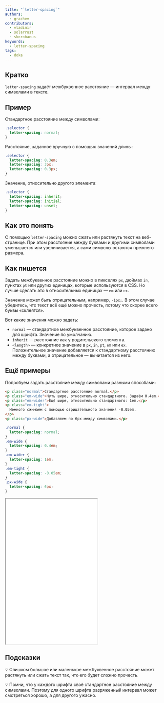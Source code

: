 ```yaml
---
title: "`letter-spacing`"
authors:
  - grachev
contributors:
  - vladimir
  - solarrust
  - skorobaeus
keywords:
  - letter-spacing
tags:
  - doka
---
```


## Кратко

`letter-spacing` задаёт межбуквенное расстояние — интервал между символами в тексте.

## Пример

Стандартное расстояние между символами:

```css
.selector {
  letter-spacing: normal;
}
```

Расстояние, заданное вручную с помощью значений длины:

```css
.selector {
  letter-spacing: 0.3em;
  letter-spacing: 3px;
  letter-spacing: 0.3px;
}
```

Значение, относительно другого элемента:

```css
.selector {
  letter-spacing: inherit;
  letter-spacing: initial;
  letter-spacing: unset;
}
```

## Как это понять

С помощью `letter-spacing` можно сжать или растянуть текст на веб-странице. При этом расстояние между буквами и другими символами уменьшается или увеличивается, а сами символы остаются прежнего размера.

## Как пишется

Задать межбуквенное расстояние можно в пикселях `px`, дюймах `in`, пунктах `pt` или других единицах, которые используются в CSS. Но лучше сделать это в относительных единицах — `em` или `ex`.

Значение может быть отрицательным, например, `-1px;`. В этом случае убедитесь, что текст всё ещё можно прочесть, потому что скорее всего буквы «склеятся».

Вот какие значения можно задать:

- `normal` — стандартное межбуквенное расстояние, которое задано для шрифта. Значение по умолчанию.
- `inherit` — расстояние как у родительского элемента.
- `<length>` — конкретное значение в `px`, `in`, `pt`, `em` или `ex`. Положительное значение добавляется к стандартному расстоянию между буквами, а отрицательное — вычитается из него.

## Ещё примеры

Попробуем задать расстояние между символами разными способами:

```html
<p class="normal">Стандартное расстояние normal.</p>
<p class="em-wide">Чуть шире, относительно стандартного. Задаём 0.4em.</p>
<p class="em-wider">Ещё шире, относительно стандартного: 1em.</p>
<p class="em-tight">
  Немного сжимаем с помощью отрицательного значения -0.05em.
</p>
<p class="px-wide">Добавляем по 6px между символами.</p>
```

```css
.normal {
  letter-spacing: normal;
}
.em-wide {
  letter-spacing: 0.4em;
}
.em-wider {
  letter-spacing: 1em;
}
.em-tight {
  letter-spacing: -0.05em;
}
.px-wide {
  letter-spacing: 6px;
}
```

<iframe title="Межбуквенное расстояние" src="demos/examples/" height="476"></iframe>

## Подсказки

💡 Слишком большое или маленькое межбуквенное расстояние может растянуть или сжать текст так, что его будет сложно прочесть.

💡 Помни, что у каждого шрифта своё стандартное расстояние между символами. Поэтому для одного шрифта разряженный интервал может смотреться хорошо, а для другого ужасно.
